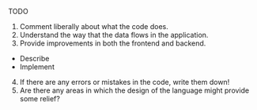 TODO

1) Comment liberally about what the code does.
2) Understand the way that the data flows in the application.
3) Provide improvements in both the frontend and backend.
  - Describe
  - Implement
4) If there are any errors or mistakes in the code, write them down!
5) Are there any areas in which the design of the language might provide some relief?
